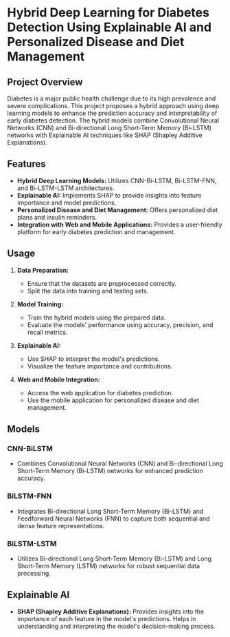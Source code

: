 # Hybrid Deep Learning for Diabetes Detection Using Explainable AI and Personalized Disease and Diet Management

## Project Overview
Diabetes is a major public health challenge due to its high prevalence and severe complications. This project proposes a hybrid approach using deep learning models to enhance the prediction accuracy and interpretability of early diabetes detection. The hybrid models combine Convolutional Neural Networks (CNN) and Bi-directional Long Short-Term Memory (Bi-LSTM) networks with Explainable AI techniques like SHAP (Shapley Additive Explanations).

## Features
- **Hybrid Deep Learning Models:** Utilizes CNN-Bi-LSTM, Bi-LSTM-FNN, and Bi-LSTM-LSTM architectures.
- **Explainable AI:** Implements SHAP to provide insights into feature importance and model predictions.
- **Personalized Disease and Diet Management:** Offers personalized diet plans and insulin reminders.
- **Integration with Web and Mobile Applications:** Provides a user-friendly platform for early diabetes prediction and management.


## Usage
1. **Data Preparation:**
    - Ensure that the datasets are preprocessed correctly.
    - Split the data into training and testing sets.

2. **Model Training:**
    - Train the hybrid models using the prepared data.
    - Evaluate the models' performance using accuracy, precision, and recall metrics.

3. **Explainable AI:**
    - Use SHAP to interpret the model's predictions.
    - Visualize the feature importance and contributions.

4. **Web and Mobile Integration:**
    - Access the web application for diabetes prediction.
    - Use the mobile application for personalized disease and diet management.

## Models
### CNN-BiLSTM
- Combines Convolutional Neural Networks (CNN) and Bi-directional Long Short-Term Memory (Bi-LSTM) networks for enhanced prediction accuracy.

### BiLSTM-FNN
- Integrates Bi-directional Long Short-Term Memory (Bi-LSTM) and Feedforward Neural Networks (FNN) to capture both sequential and dense feature representations.

### BiLSTM-LSTM
- Utilizes Bi-directional Long Short-Term Memory (Bi-LSTM) and Long Short-Term Memory (LSTM) networks for robust sequential data processing.

## Explainable AI
- **SHAP (Shapley Additive Explanations):** Provides insights into the importance of each feature in the model's predictions. Helps in understanding and interpreting the model's decision-making process.
